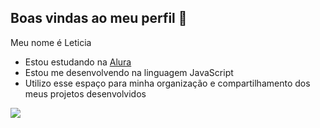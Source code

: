 ## Boas vindas ao meu perfil 💜 

Meu nome é Leticia

- Estou estudando na [Alura](https://www.alura.com.br)
- Estou me desenvolvendo na linguagem JavaScript
- Utilizo esse espaço para minha organização e compartilhamento dos meus projetos desenvolvidos


![](https://media1.tenor.com/m/_kBRjEAGYHYAAAAC/thumbs-up-approve.gif)
